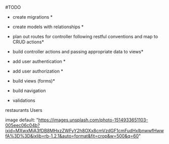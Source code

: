 #TODO
* create migrations *
* create models with relationships *
* plan out routes for controller following restful conventions and map to CRUD actions*
* build controller actions and passing appropriate data to views*
* add user authentication *
* add user authorization *
* build views (forms)*
* build navigation

* validations 

restaurants
Users

image default: "https://images.unsplash.com/photo-1514933651103-005eec06c04b?ixid=MXwxMjA3fDB8MHxzZWFyY2h8OXx8cmVzdGF1cmFudHxlbnwwfHwwfA%3D%3D&ixlib=rb-1.2.1&auto=format&fit=crop&w=500&q=60"